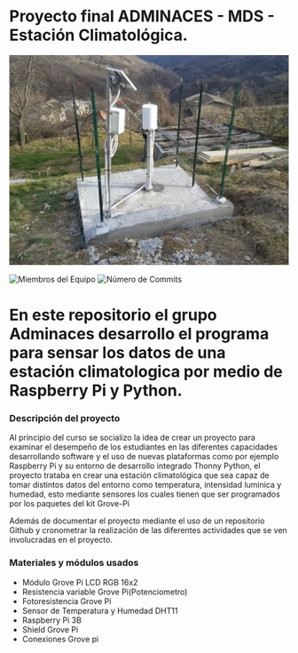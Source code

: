 # Proyecto final ADMINACES - MDS - Estación Climatológica.

![Estación Climatológica alusiva](https://github.com/Adminaces/ProyectoFinal/blob/main/Complementos/Estaci%C3%B3n-Climatol%C3%B3gica.webp)

![Miembros del Equipo](https://img.shields.io/badge/Miembros-4-blue)
![Número de Commits](https://img.shields.io/badge/Commits-15-crimson)

# En este repositorio el grupo Adminaces desarrollo el programa para sensar los datos de una estación climatologica por medio de Raspberry Pi y Python.

### Descripción del proyecto

Al principio del curso se socializo la idea de crear un proyecto para examinar el desempeño de los estudiantes en las diferentes capacidades desarrollando software y el uso de nuevas plataformas como por ejemplo Raspberry Pi y su entorno de desarrollo integrado Thonny Python, el proyecto trataba en crear una estación climatológica que sea capaz de tomar distintos datos del entorno como temperatura, intensidad luminica y humedad, esto mediante sensores los cuales tienen que ser programados por los paquetes del kit Grove-Pi

Además de documentar el proyecto mediante el uso de un repositorio Github y cronometrar la realización de las diferentes actividades que se ven involucradas en el proyecto.

### Materiales y módulos usados

- Módulo Grove Pi LCD RGB 16x2
- Resistencia variable Grove Pi(Potenciometro)
- Fotoresistencia Grove Pi
- Sensor de Temperatura y Humedad DHT11
- Raspberry Pi 3B
- Shield Grove Pi
- Conexiones Grove pi
